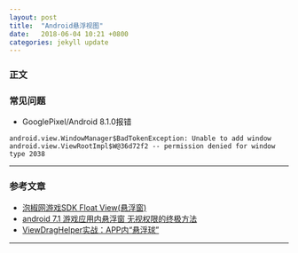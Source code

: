 ```yaml
---
layout: post
title:  "Android悬浮视图"
date:   2018-06-04 10:21 +0800
categories: jekyll update
---
```

### 正文

### 常见问题
* GooglePixel/Android 8.1.0报错
```
android.view.WindowManager$BadTokenException: Unable to add window android.view.ViewRootImpl$W@36d72f2 -- permission denied for window type 2038
```

---
### 参考文章
* [泡椒网游戏SDK Float View(悬浮窗)][FloatViewFinal]
* [android 7.1 游戏应用内悬浮窗 无视权限的终极方法][TYPE_APPLICATION_ATTACHED_DIALOG]
* [ViewDragHelper实战：APP内“悬浮球”][ViewDragHelper]
---
[FloatViewFinal]: https://github.com/pengjianbo/FloatViewFinal
[TYPE_APPLICATION_ATTACHED_DIALOG]: https://blog.csdn.net/fan_2017/article/details/79046127
[ViewDragHelper]: http://zhuhf.tech/2016/12/29/ViewDragHelper-Floating/